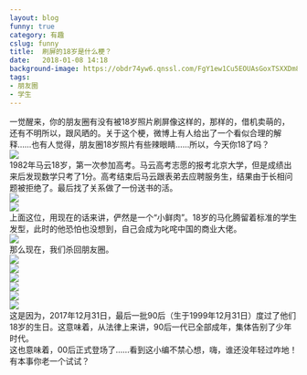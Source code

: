 ```yaml
---
layout: blog
funny: true
category: 有趣
cslug: funny
title:  刷屏的18岁是什么梗？
date:   2018-01-08 14:18
background-image: https://obdr74yw6.qnssl.com/FgY1ew1Cu5EOUAsGoxTSXXDm8ZYP
tags:
- 朋友圈
- 学生
---
```


一觉醒来，你的朋友圈有没有被18岁照片刷屏像这样的，那样的，借机卖萌的，还有不明所以，跟风晒的。关于这个梗，微博上有人给出了一个看似合理的解释……也有人觉得，朋友圈18岁照片有些辣眼睛……所以，今天你18了吗？  
![](http://ww1.sinaimg.cn/large/005QRCnggy1fn0aver8whj30fe0avdg7.jpg)  
1982年马云18岁，第一次参加高考。马云高考志愿的报考北京大学，但是成绩出来后发现数学只考了1分。高考结束后马云跟表弟去应聘服务生，结果由于长相问题被拒绝了。最后找了关系做了一份送书的活。  
![](http://ww1.sinaimg.cn/large/005QRCnggy1fn0aw7cqndj30by06o3yq.jpg)  
![](http://ww1.sinaimg.cn/large/005QRCnggy1fn0awscsbyj30go0m5jsq.jpg)  
上面这位，用现在的话来讲，俨然是一个“小鲜肉”。18岁的马化腾留着标准的学生发型，此时的他恐怕也没想到，自己会成为叱咤中国的商业大佬。  
![](http://ww1.sinaimg.cn/large/005QRCnggy1fn0axpsnmtj30gm08fwku.jpg)  
那么现在，我们杀回朋友圈。  
![](http://ww1.sinaimg.cn/large/005QRCnggy1fn0b2oo7czj30ka0ezdg7.jpg)  
![](http://ww1.sinaimg.cn/large/005QRCnggy1fn0b2oqsfnj30cq0e174q.jpg)  
![](http://ww1.sinaimg.cn/large/005QRCnggy1fn0b2ortdxj30u00odwfl.jpg)  
![](http://ww1.sinaimg.cn/large/005QRCnggy1fn0b2otx3rj30kk0g4gm5.jpg)  
![](http://ww1.sinaimg.cn/large/005QRCnggy1fn0b3pqma7j30k00zkmyn.jpg)  
![](http://ww1.sinaimg.cn/large/005QRCnggy1fn0b3pwkslj30u01hc41p.jpg)  
这是因为，2017年12月31日，最后一批90后（生于1999年12月31日）度过了他们18岁的生日。这意味着，从法律上来讲，90后一代已全部成年，集体告别了少年时代。  
这也意味着，00后正式登场了……看到这小编不禁心想，嗨，谁还没年轻过咋地！有本事你老一个试试？